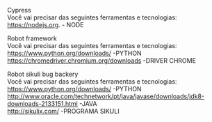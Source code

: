 Cypress                                    
Você vai precisar das seguintes ferramentas e tecnologias:                                
https://nodejs.org. - NODE

Robot framework                                 
Você vai precisar das seguintes ferramentas e tecnologias:                            
https://www.python.org/downloads/              -PYTHON                                  
https://chromedriver.chromium.org/downloads    -DRIVER CHROME    

Robot sikuli bug backery                          
Você vai precisar das seguintes ferramentas e tecnologias:                                
https://www.python.org/downloads/              -PYTHON                     
http://www.oracle.com/technetwork/pt/java/javase/downloads/jdk8-downloads-2133151.html  -JAVA                   
http://sikulix.com/    -PROGRAMA SIKULI                            
